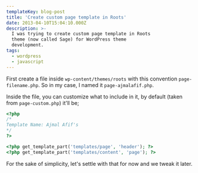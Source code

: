 ```yaml
---
templateKey: blog-post
title: 'Create custom page template in Roots'
date: 2013-04-10T15:04:10.000Z
description: >-
  I was trying to create custom page template in Roots  
  theme (now called Sage) for WordPress theme
  development.
tags:
  - wordpress
  - javascript
---
```

First create a file inside `wp-content/themes/roots` with this convention `page-filename.php`. So in my case, I named it `page-ajmalafif.php`.

Inside the file, you can customize what to include in it, by default (taken from `page-custom.php`) it'll be;

```php
<?php
/*
Template Name: Ajmal Afif's
*/
?>

<?php get_template_part('templates/page', 'header'); ?>
<?php get_template_part('templates/content', 'page'); ?>
```

For the sake of simplicity, let's settle with that for now and we tweak it later.
